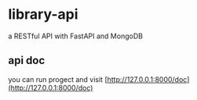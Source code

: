 # library-api
a RESTful API with FastAPI and MongoDB

## api doc
you can run progect and visit [http://127.0.0.1:8000/doc](http://127.0.0.1:8000/doc)
